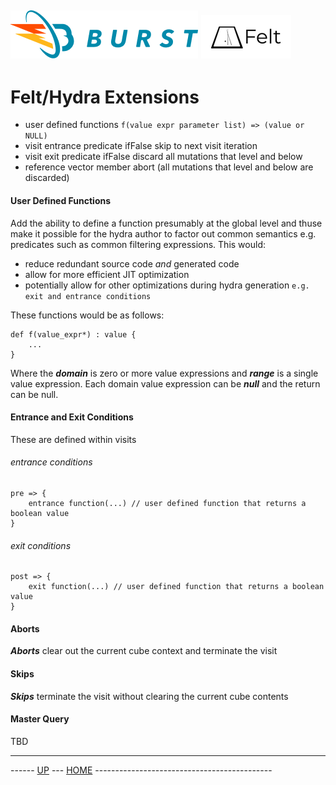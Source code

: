 ![Burst](../../documentation/burst_h_small.png "") ![](./felt_small.png "")
--

# Felt/Hydra Extensions

* user defined functions `f(value expr parameter list) => (value or NULL)`
* visit entrance predicate ifFalse skip to next visit iteration
* visit exit predicate ifFalse discard all mutations that level and below
* reference vector member abort (all mutations that level and below are discarded)

#### User Defined Functions
Add the ability to define a function presumably at the global level and thuse
make it possible for the hydra author to factor out common semantics e.g. predicates such
as common filtering expressions. This would:
* reduce redundant source code _and_ generated code
* allow for more efficient JIT optimization
* potentially allow for other optimizations during hydra generation `e.g. exit and entrance conditions`

These functions would be as follows:
    
    def f(value_expr*) : value {
        ...
    }
   
Where the ___domain___ is zero or more value expressions and ___range___ is a single value expression. 
Each domain value expression can be ___null___ and the return can be null.

#### Entrance and Exit Conditions
These are defined within visits

###### entrance conditions
    pre => {
        entrance function(...) // user defined function that returns a boolean value
    }

###### exit conditions
    post => {
        exit function(...) // user defined function that returns a boolean value
    }

#### Aborts 
___Aborts___ clear out the current cube context and terminate the visit
 
#### Skips
___Skips___ terminate the visit without clearing the current cube contents



#### Master Query
TBD

---
------ [UP](../readme.md) ---  [HOME](../../readme.md) --------------------------------------------
